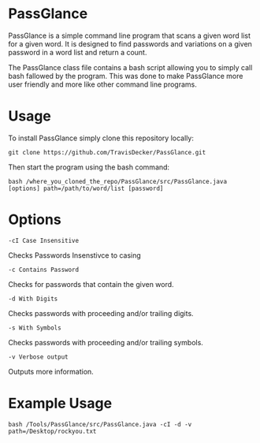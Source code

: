 # PassGlance
PassGlance is a simple command line program that scans a given word list for a given word.
It is designed to find passwords and variations on a given password in a word list and return a count.

The PassGlance class file contains a bash script allowing you to simply call bash fallowed by the program. 
This was done to make PassGlance more user friendly and more like other command line programs.

# Usage

To install PassGlance simply clone this repository locally:

````
git clone https://github.com/TravisDecker/PassGlance.git   
````

Then start the program using the bash command:

````
bash /where_you_cloned_the_repo/PassGlance/src/PassGlance.java [options] path=/path/to/word/list [password]
````

# Options

````
-cI Case Insensitive 
````
Checks Passwords Insenstivce to casing
````
-c Contains Password
````
Checks for passwords that contain the given word.
````
-d With Digits
````
Checks passwords with proceeding and/or trailing digits.
````
-s With Symbols
````
Checks passwords with proceeding and/or trailing symbols.
````
-v Verbose output
````
Outputs more information.


# Example Usage

```` 
bash /Tools/PassGlance/src/PassGlance.java -cI -d -v path=/Desktop/rockyou.txt
````

